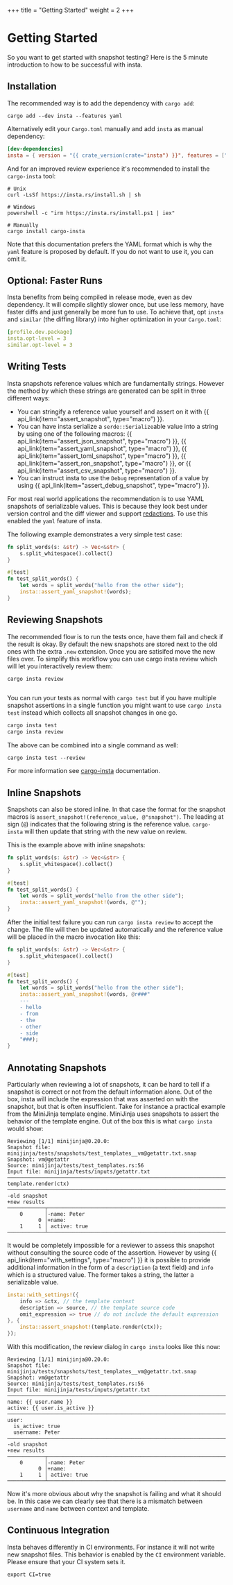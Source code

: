 +++
title = "Getting Started"
weight = 2
+++

# Getting Started

So you want to get started with snapshot testing?  Here is the 5 minute
introduction to how to be successful with insta.

## Installation

The recommended way is to add the dependency with `cargo add`:

```
cargo add --dev insta --features yaml
```

Alternatively edit your `Cargo.toml` manually and add `insta` as manual
dependency:

```toml
[dev-dependencies]
insta = { version = "{{ crate_version(crate="insta") }}", features = ["yaml"] }
```

And for an improved review experience it's recommended to install the
`cargo-insta` tool:

```
# Unix
curl -LsSf https://insta.rs/install.sh | sh

# Windows
powershell -c "irm https://insta.rs/install.ps1 | iex"

# Manually
cargo install cargo-insta
```

Note that this documentation prefers the YAML format which is why the `yaml`
feature is proposed by default.  If you do not want to use it, you can omit it.

## Optional: Faster Runs

Insta benefits from being compiled in release mode, even as dev dependency.  It
will compile slightly slower once, but use less memory, have faster diffs and
just generally be more fun to use.  To achieve that, opt `insta` and `similar`
(the diffing library) into higher optimization in your `Cargo.toml`:

```yaml
[profile.dev.package]
insta.opt-level = 3
similar.opt-level = 3
```

## Writing Tests

Insta snapshots reference values which are fundamentally strings.  However the
method by which these strings are generated can be split in three different
ways:

* You can stringify a reference value yourself and assert on it with
  {{ api_link(item="assert_snapshot", type="macro") }}.
* You can have insta serialize a `serde::Serialize`able value into a string by
  using one of the following macros: {{ api_link(item="assert_json_snapshot", type="macro") }},
  {{ api_link(item="assert_yaml_snapshot", type="macro") }},
  {{ api_link(item="assert_toml_snapshot", type="macro") }},
  {{ api_link(item="assert_ron_snapshot", type="macro") }}, or {{ api_link(item="assert_csv_snapshot", type="macro") }}.
* You can instruct insta to use the `Debug` representation of a value by using
  {{ api_link(item="assert_debug_snapshot", type="macro") }}.

For most real world applications the recommendation is to use YAML snapshots
of serializable values.  This is because they look best under version control
and the diff viewer and support [redactions](../redactions/).  To use this
enabled the `yaml` feature of insta.

The following example demonstrates a very simple test case:

```rust
fn split_words(s: &str) -> Vec<&str> {
    s.split_whitespace().collect()
}

#[test]
fn test_split_words() {
    let words = split_words("hello from the other side");
    insta::assert_yaml_snapshot!(words);
}
```

## Reviewing Snapshots

The recommended flow is to run the tests once, have them fail and check if the
result is okay.  By default the new snapshots are stored next to the old ones
with the extra `.new` extension.  Once you are satisifed move the new files
over.  To simplify this workflow you can use cargo insta review which will let
you interactively review them:

```bash
cargo insta review
```

<div class="termcast"><img src="../quickstart.svg" alt=""></div>

You can run your tests as normal with `cargo test` but if you have multiple
snapshot assertions in a single function you might want to use `cargo insta
test` instead which collects all snapshot changes in one go.

```bash
cargo insta test
cargo insta review
```

The above can be combined into a single command as well:

```
cargo insta test --review
```

For more information see [cargo-insta](../cli/) documentation.

## Inline Snapshots

Snapshots can also be stored inline.  In that case the format
for the snapshot macros is `assert_snapshot!(reference_value, @"snapshot")`.
The leading at sign (`@`) indicates that the following string is the
reference value.  `cargo-insta` will then update that string with the new
value on review.

This is the example above with inline snapshots:

```rust
fn split_words(s: &str) -> Vec<&str> {
    s.split_whitespace().collect()
}

#[test]
fn test_split_words() {
    let words = split_words("hello from the other side");
    insta::assert_yaml_snapshot!(words, @"");
}
```

After the initial test failure you can run `cargo insta review` to
accept the change.  The file will then be updated automatically and the
reference value will be placed in the macro invocation like this:

```rust
fn split_words(s: &str) -> Vec<&str> {
    s.split_whitespace().collect()
}

#[test]
fn test_split_words() {
    let words = split_words("hello from the other side");
    insta::assert_yaml_snapshot!(words, @r###"
    ---
    - hello
    - from
    - the
    - other
    - side
    "###);
}
```

## Annotating Snapshots

Particularly when reviewing a lot of snapshots, it can be hard to tell if a snapshot is correct
or not from the default information alone.  Out of the box, insta will include the expression that
was asserted on with the snapshot, but that is often insufficient.  Take for instance a practical
example from the MiniJinja template engine.  MiniJinja uses snapshots to assert the behavior of the
template engine.  Out of the box this is what ``cargo insta`` would show:

```
Reviewing [1/1] minijinja@0.20.0:
Snapshot file: minijinja/tests/snapshots/test_templates__vm@getattr.txt.snap
Snapshot: vm@getattr
Source: minijinja/tests/test_templates.rs:56
Input file: minijinja/tests/inputs/getattr.txt
──────────────────────────────────────────────────────────────────────────────────
template.render(ctx)
──────────────────────────────────────────────────────────────────────────────────
-old snapshot
+new results
────────────┬─────────────────────────────────────────────────────────────────────
    0       │-name: Peter
          0 │+name:
    1     1 │ active: true
────────────┴─────────────────────────────────────────────────────────────────────
```

It would be completely impossible for a reviewer to assess this snapshot without consulting the source code
of the assertion.  However by using {{ api_link(item="with_settings", type="macro") }} it is possible to
provide additional information in the form of a `description` (a text field) and `info` which is a
structured value.  The former takes a string, the latter a serializable value.

```rust
insta::with_settings!({
    info => &ctx, // the template context
    description => source, // the template source code
    omit_expression => true // do not include the default expression
}, {
    insta::assert_snapshot!(template.render(ctx));
});
```

With this modification, the review dialog in `cargo insta` looks like this now:

```
Reviewing [1/1] minijinja@0.20.0:
Snapshot file: minijinja/tests/snapshots/test_templates__vm@getattr.txt.snap
Snapshot: vm@getattr
Source: minijinja/tests/test_templates.rs:56
Input file: minijinja/tests/inputs/getattr.txt
──────────────────────────────────────────────────────────────────────────────────
name: {{ user.name }}
active: {{ user.is_active }}
──────────────────────────────────────────────────────────────────────────────────
user:
  is_active: true
  username: Peter
──────────────────────────────────────────────────────────────────────────────────
-old snapshot
+new results
────────────┬─────────────────────────────────────────────────────────────────────
    0       │-name: Peter
          0 │+name:
    1     1 │ active: true
────────────┴─────────────────────────────────────────────────────────────────────
```

Now it's more obvious about why the snapshot is failing and what it should be.  In this
case we can clearly see that there is a mismatch between `username` and `name` between
context and template.

## Continuous Integration

Insta behaves differently in CI environments.  For instance it will not
write new snapshot files.  This behavior is enabled by the `CI` environment
variable.  Please ensure that your CI system sets it.

```
export CI=true
```


